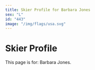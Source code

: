 ```yaml
---
title: Skier Profile for Barbara Jones
sex: "L"
id: "443"
image: "/img/flags/usa.svg" 
---
```


# Skier Profile

This page is for: Barbara Jones.
    